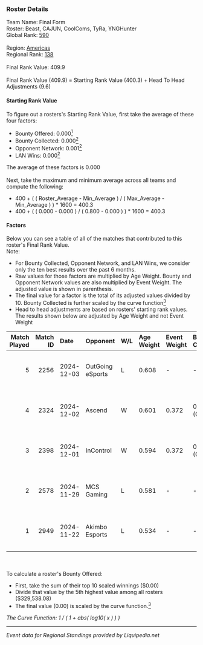 ### Roster Details<br />
Team Name: Final Form<br />
Roster: Beast, CAJUN, CoolComs, TyRa, YNGHunter<br />
Global Rank: [590](../standings_global.md)<br />
<br />
Region: [Americas]( ../standings_americas.md)<br />
Regional Rank: [138]( ../standings_americas.md)<br />
<br />
Final Rank Value:  409.9<br />
<br />
Final Rank Value (409.9) = Starting Rank Value (400.3) + Head To Head Adjustments (9.6)<br />

#### Starting Rank Value<br />
To figure out a rosters's Starting Rank Value, first take the average of these four factors:<br />
- Bounty Offered: 0.000[<sup>1</sup>](#table2)
- Bounty Collected: 0.000[<sup>2</sup>](#table1)
- Opponent Network: 0.001[<sup>2</sup>](#table1)
- LAN Wins: 0.000[<sup>2</sup>](#table1)

The average of these factors is 0.000<br />
<br />
Next, take the maximum and minimum average across all teams and compute the following:<br />
- 400 + ( ( Roster_Average - Min_Average ) / ( Max_Average - Min_Average ) ) * 1600 = 400.3
- 400 + ( ( 0.000 - 0.000 ) / ( 0.800 - 0.000 ) ) * 1600 = 400.3


#### Factors<br />
Below you can see a table of all of the matches that contributed to this roster's Final Rank Value.<br />
Note:<br />

- For Bounty Collected, Opponent Network, and LAN Wins, we consider only the ten best results over the past 6 months.
- Raw values for those factors are multiplied by Age Weight. Bounty and Opponent Network values are also multiplied by Event Weight. The adjusted value is shown in parenthesis.
- The final value for a factor is the total of its adjusted values divided by 10. Bounty Collected is further scaled by the curve function[<sup>3</sup>](#curveFunction)
- Head to head adjustments are based on rosters' starting rank values. The results shown below are adjusted by Age Weight and not Event Weight
<span id="table1"></span><br />


| Match Played | Match ID | Date       | Opponent         | W/L | Age Weight | Event Weight | Bounty Collected | Opponent Network | LAN Wins  | H2H Adj. | Roster                                  |
| -: | -: | :- | :- | :- | :- | :- | :- | :- | :- | -: | :- |
|            5 |     2256 | 2024-12-03 | OutGoing eSports | L   | 0.608      | -            | -                | -                | -         |    -4.07 | Beast, CAJUN, CoolComs, TyRa, YNGHunter |
|            4 |     2324 | 2024-12-02 | Ascend           | W   | 0.601      | 0.372        | 0.000 (0.000)    | 0.028 (0.006)    | 0 (0.000) |    11.30 | Beast, CAJUN, CoolComs, TyRa, YNGHunter |
|            3 |     2398 | 2024-12-01 | InControl        | W   | 0.594      | 0.372        | 0.000 (0.000)    | 0.000 (0.000)    | 0 (0.000) |     9.16 | Beast, CAJUN, CoolComs, TyRa, YNGHunter |
|            2 |     2578 | 2024-11-29 | MCS Gaming       | L   | 0.581      | -            | -                | -                | -         |    -3.48 | Beast, CAJUN, CoolComs, TyRa, YNGHunter |
|            1 |     2949 | 2024-11-22 | Akimbo Esports   | L   | 0.534      | -            | -                | -                | -         |    -3.27 | Beast, CAJUN, CoolComs, TyRa, YNGHunter |

<br />
<span id="table2"></span><br />
To calculate a roster's Bounty Offered:<br />

- First, take the sum of their top 10 scaled winnings ($0.00)
- Divide that value by the 5th highest value among all rosters ($329,538.08)
- The final value (0.00) is scaled by the curve function.[<sup>3</sup>](#curveFunction)

<span id="curveFunction"></span>_The Curve Function: 1 / ( 1 + abs( log10( x ) ) )_<br />

---
_Event data for Regional Standings provided by Liquipedia.net_<br />
